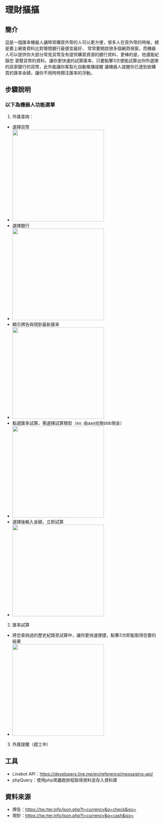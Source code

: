 # 理財摳摳
## 簡介
這是一個匯率機器人讓時常購買外幣的人可以更方便，很多人在買外幣的時候，總是要上網查資料比對哪間銀行最便宜最好，
常常要開啟很多個網頁視窗，而機器人可以提供你大部分常見貨幣及有提供購買資源的銀行資料，更棒的是，他還能紀錄您
瀏覽貨幣的資料，讓你更快速的試算匯率，只要點擊3次便能試算出你所選擇的該家銀行的貨幣，此外能讓你客製化自動推播提醒
讓機器人提醒你已達到欲購買的匯率金額，讓你不用時時關注匯率的浮動。

## 步驟說明
### 以下為機器人功能選單
1. 外匯查詢：
+ 選擇貨幣
+ <img src="asset/img/currency.jpg" width="300">
+ 選擇銀行
+ <img src="asset/img/bank.jpg" width="300">
+ 顯示牌告與現鈔最新匯率
+ <img src="asset/img/show.jpg" width="300">
+ 點選匯率試算，需選擇試算類型（ex: 由aaa兌換bbb現金）
+ <img src="asset/img/type.jpg" width="300">
+ 選擇後輸入金額，立即試算
+ <img src="asset/img/input.jpg" width="300">
2. 匯率試算
+ 將您查詢過的歷史紀錄至試算中，讓你更快速便捷，點擊3次即能取得您要的結果
+ <img src="asset/img/calcRecord.jpg" width="300">
3. 外匯提醒（趕工中）

## 工具
+ Linebot API：https://developers.line.me/en/reference/messaging-api/
+ phpQuery：使用php爬蟲跑排程取得資料並存入資料庫

## 資料來源
+ 牌告：https://tw.rter.info/json.php?t=currency&q=check&iso=
+ 現鈔：https://tw.rter.info/json.php?t=currency&q=cash&iso=
